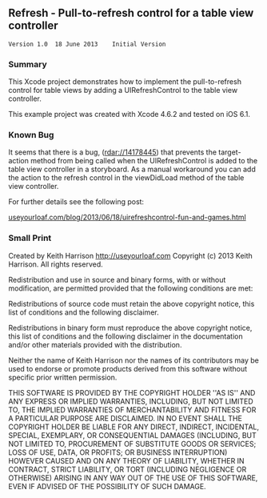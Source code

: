 ## Refresh - Pull-to-refresh control for a table view controller

    Version 1.0  18 June 2013    Initial Version

### Summary

This Xcode project demonstrates how to implement the pull-to-refresh
control for table views by adding a UIRefreshControl to the table
view controller.

This example project was created with Xcode 4.6.2 and tested on iOS 6.1.

### Known Bug

It seems that there is a bug, ([rdar://14178445](http://openradar.appspot.com/14178445))
that prevents the target-action method from being called when the
UIRefreshControl is added to the table view controller in a storyboard.
As a manual workaround you can add the action to the refresh control in the
viewDidLoad method of the table view controller.

For further details see the following post:

[useyourloaf.com/blog/2013/06/18/uirefreshcontrol-fun-and-games.html](http://useyourloaf.com/blog/2013/06/18/uirefreshcontrol-fun-and-games.html)

### Small Print

Created by Keith Harrison http://useyourloaf.com
Copyright (c) 2013 Keith Harrison. All rights reserved.

Redistribution and use in source and binary forms, with or without
modification, are permitted provided that the following conditions are met:

Redistributions of source code must retain the above copyright
notice, this list of conditions and the following disclaimer.

Redistributions in binary form must reproduce the above copyright
notice, this list of conditions and the following disclaimer in the
documentation and/or other materials provided with the distribution.

Neither the name of Keith Harrison nor the names of its contributors
may be used to endorse or promote products derived from this software
without specific prior written permission.

THIS SOFTWARE IS PROVIDED BY THE COPYRIGHT HOLDER ''AS IS'' AND ANY
EXPRESS OR IMPLIED WARRANTIES, INCLUDING, BUT NOT LIMITED TO, THE IMPLIED
WARRANTIES OF MERCHANTABILITY AND FITNESS FOR A PARTICULAR PURPOSE ARE
DISCLAIMED. IN NO EVENT SHALL THE COPYRIGHT HOLDER BE LIABLE FOR ANY
DIRECT, INDIRECT, INCIDENTAL, SPECIAL, EXEMPLARY, OR CONSEQUENTIAL DAMAGES
(INCLUDING, BUT NOT LIMITED TO, PROCUREMENT OF SUBSTITUTE GOODS OR SERVICES;
LOSS OF USE, DATA, OR PROFITS; OR BUSINESS INTERRUPTION) HOWEVER CAUSED AND
ON ANY THEORY OF LIABILITY, WHETHER IN CONTRACT, STRICT LIABILITY, OR TORT
(INCLUDING NEGLIGENCE OR OTHERWISE) ARISING IN ANY WAY OUT OF THE USE OF THIS
SOFTWARE, EVEN IF ADVISED OF THE POSSIBILITY OF SUCH DAMAGE.
